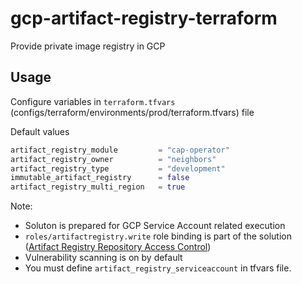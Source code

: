# gcp-artifact-registry-terraform

Provide private image registry in GCP

## Usage

Configure variables in `terraform.tfvars` (configs/terraform/environments/prod/terraform.tfvars) file

Default values

```terraform
artifact_registry_module         = "cap-operator"
artifact_registry_owner          = "neighbors"
artifact_registry_type           = "development"
immutable_artifact_registry      = false
artifact_registry_multi_region   = true
```

Note:
- Soluton is prepared for GCP Service Account related execution
- `roles/artifactregistry.write` role binding is part of the solution ([Artifact Registry Repository Access Control](https://cloud.google.com/artifact-registry/docs/access-control))
- Vulnerability scanning is on by default
- You must define `artifact_registry_serviceaccount` in tfvars file.


